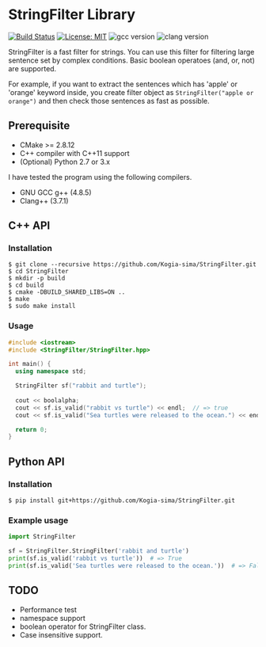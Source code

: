 # StringFilter Library

[![Build Status](https://travis-ci.org/Kogia-sima/StringFilter.svg?branch=master)](https://travis-ci.org/Kogia-sima/StringFilter) [![License: MIT](https://img.shields.io/badge/License-MIT-yellow.svg)](https://opensource.org/licenses/MIT) ![gcc version](https://img.shields.io/badge/gcc-4.8-blue.svg) ![clang version](https://img.shields.io/badge/clang-3.7-blue.svg)

StringFilter is a fast filter for strings. You can use this filter for filtering large sentence set by complex conditions. Basic boolean operatoes (and, or, not) are supported.

For example, if you want to extract the sentences which has 'apple' or 'orange' keyword inside, you create filter object as `StringFilter("apple or orange")` and then check those sentences as fast as possible.

## Prerequisite

- CMake >= 2.8.12
- C++ compiler with C++11 support
- (Optional) Python 2.7 or 3.x

I have tested the program using the following compilers.

- GNU GCC g++ (4.8.5)
- Clang++ (3.7.1)


## C++ API

### Installation

```console
$ git clone --recursive https://github.com/Kogia-sima/StringFilter.git
$ cd StringFilter
$ mkdir -p build
$ cd build
$ cmake -DBUILD_SHARED_LIBS=ON ..
$ make
$ sudo make install
```

### Usage

```cpp
#include <iostream>
#include <StringFilter/StringFilter.hpp>

int main() {
  using namespace std;

  StringFilter sf("rabbit and turtle");
  
  cout << boolalpha;
  cout << sf.is_valid("rabbit vs turtle") << endl;  // => true
  cout << sf.is_valid("Sea turtles were released to the ocean.") << endl;  // => false

  return 0;
}
```

## Python API

### Installation

```console
$ pip install git+https://github.com/Kogia-sima/StringFilter.git
```

### Example usage

```python
import StringFilter

sf = StringFilter.StringFilter('rabbit and turtle')
print(sf.is_valid('rabbit vs turtle'))  # => True
print(sf.is_valid('Sea turtles were released to the ocean.'))  # => False
```

## TODO

- Performance test
- namespace support
- boolean operator for StringFilter class.
- Case insensitive support.